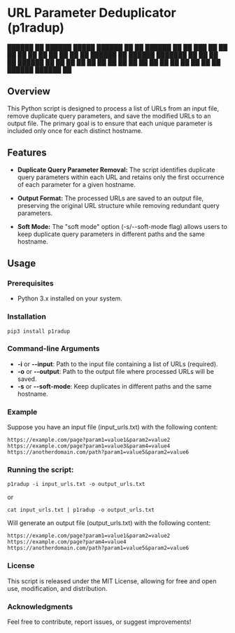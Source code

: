 # URL Parameter Deduplicator (p1radup)

██████   ██ ██████   █████  ██████  ██    ██ ██████
██   ██ ███ ██   ██ ██   ██ ██   ██ ██    ██ ██   ██
██████   ██ ██████  ███████ ██   ██ ██    ██ ██████
██       ██ ██   ██ ██   ██ ██   ██ ██    ██ ██
██       ██ ██   ██ ██   ██ ██████   ██████  ██

## Overview

This Python script is designed to process a list of URLs from an input file, remove duplicate query parameters, and save the modified URLs to an output file. The primary goal is to ensure that each unique parameter is included only once for each distinct hostname.

## Features

- **Duplicate Query Parameter Removal:** The script identifies duplicate query parameters within each URL and retains only the first occurrence of each parameter for a given hostname.

- **Output Format:** The processed URLs are saved to an output file, preserving the original URL structure while removing redundant query parameters.

- **Soft Mode:** The "soft mode" option (-s/--soft-mode flag) allows users to keep duplicate query parameters in different paths and the same hostname.
  
## Usage

### Prerequisites

- Python 3.x installed on your system.

### Installation 

`pip3 install p1radup`

### Command-line Arguments

* **-i** or **--input**: Path to the input file containing a list of URLs (required).
* **-o** or **--output**: Path to the output file where processed URLs will be saved.
* **-s** or **--soft-mode**: Keep duplicates in different paths and the same hostname.
  
### Example

Suppose you have an input file (input_urls.txt) with the following content:

```
https://example.com/page?param1=value1&param2=value2
https://example.com/page?param1=value3&param4=value4
https://anotherdomain.com/path?param1=value5&param2=value6
```

### Running the script:

`p1radup -i input_urls.txt -o output_urls.txt`

or

`cat input_urls.txt | p1radup -o output_urls.txt`


Will generate an output file (output_urls.txt) with the following content:

```
https://example.com/page?param1=value1&param2=value2
https://example.com/page?param4=value4
https://anotherdomain.com/path?param1=value5&param2=value6
```

### License

This script is released under the MIT License, allowing for free and open use, modification, and distribution.

### Acknowledgments

Feel free to contribute, report issues, or suggest improvements!
